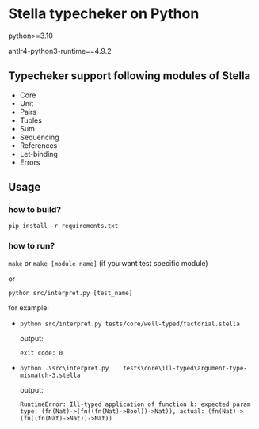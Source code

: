 # Stella typecheker on Python

python>=3.10

antlr4-python3-runtime==4.9.2

## Typecheker support following modules of Stella

+ Core
+ Unit
+ Pairs
+ Tuples
+ Sum
+ Sequencing
+ References
+ Let-binding
+ Errors

## Usage

### how to build?

`pip install -r requirements.txt`

### how to run?

`make` or `make [module name]` (if you want test specific module)

or 

`python src/interpret.py [test_name]`

for example:

+  `python src/interpret.py tests/core/well-typed/factorial.stella`

    output:
    ```
    exit code: 0
    ```

+ `python .\src\interpret.py    tests\core\ill-typed\argument-type-mismatch-3.stella`

    output:
    ```
    RuntimeError: Ill-typed application of function k: expected param type: (fn(Nat)->(fn((fn(Nat)->Bool))->Nat)), actual: (fn(Nat)->(fn((fn(Nat)->Nat))->Nat))
    ```